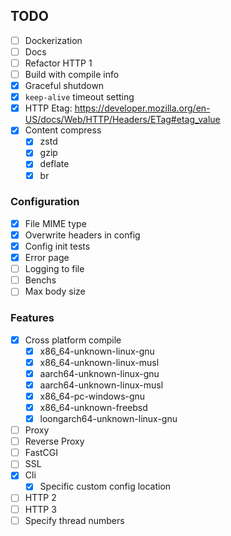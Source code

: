 ## TODO

-   [ ] Dockerization
-   [ ] Docs
-   [ ] Refactor HTTP 1
-   [ ] Build with compile info
-   [x] Graceful shutdown
-   [x] `keep-alive` timeout setting
-   [x] HTTP Etag: https://developer.mozilla.org/en-US/docs/Web/HTTP/Headers/ETag#etag_value
-   [x] Content compress
    -   [x] zstd
    -   [x] gzip
    -   [x] deflate
    -   [x] br

### Configuration

-   [x] File MIME type
-   [x] Overwrite headers in config
-   [x] Config init tests
-   [x] Error page
-   [ ] Logging to file
-   [ ] Benchs
-   [ ] Max body size

### Features

-   [x] Cross platform compile
    -   [x] x86_64-unknown-linux-gnu
    -   [x] x86_64-unknown-linux-musl
    -   [x] aarch64-unknown-linux-gnu
    -   [x] aarch64-unknown-linux-musl
    -   [x] x86_64-pc-windows-gnu
    -   [x] x86_64-unknown-freebsd
    -   [x] loongarch64-unknown-linux-gnu
-   [ ] Proxy
-   [ ] Reverse Proxy
-   [ ] FastCGI
-   [ ] SSL
-   [x] Cli
    -   [x] Specific custom config location
-   [ ] HTTP 2
-   [ ] HTTP 3
-   [ ] Specify thread numbers
